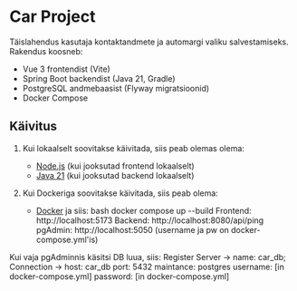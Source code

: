 # Car Project

Täislahendus kasutaja kontaktandmete ja automargi valiku salvestamiseks. Rakendus koosneb:

- Vue 3 frontendist (Vite)
- Spring Boot backendist (Java 21, Gradle)
- PostgreSQL andmebaasist (Flyway migratsioonid)
- Docker Compose

## Käivitus
1. Kui lokaalselt soovitakse käivitada, siis peab olemas olema:
   - [Node.js](https://nodejs.org/) (kui jooksutad frontend lokaalselt)
   - [Java 21](https://adoptium.net/) (kui jooksutad backend lokaalselt)
  
2. Kui Dockeriga soovitakse käivitada, siis peab olema:
   - [Docker](https://www.docker.com/)
ja siis:
  bash
  docker compose up --build
  Frontend: http://localhost:5173
  Backend: http://localhost:8080/api/ping
  pgAdmin: http://localhost:5050 (username ja pw on docker-compose.yml'is)

Kui vaja pgAdminnis käsitsi DB luua, siis: 
Register Server -> name: car_db; 
Connection -> host: car_db
              port: 5432
              maintance: postgres
              username: [in docker-compose.yml]
              password: [in docker-compose.yml]

